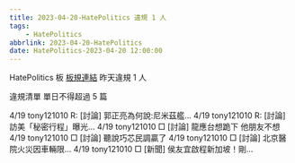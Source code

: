 ```yaml
---
title: 2023-04-20-HatePolitics 違規 1 人
tags:
    - HatePolitics
abbrlink: 2023-04-20-HatePolitics
date: HatePolitics-2023-04-20 12:00:00
---
```

HatePolitics 板 [板規連結](https://www.ptt.cc/bbs/HatePolitics/M.1617115262.A.D60.html)
昨天違規 1 人
<!-- more -->

違規清單
單日不得超過 5 篇

4/19 tony121010 R: [討論] 郭正亮為何說:尼米茲艦…
4/19 tony121010 R: [討論] 訪美「秘密行程」曝光…
4/19 tony121010 □ [討論] 龍應台想跪下 他朋友不想
4/19 tony121010 □ [討論] 聽說巧芯民調贏了
4/19 tony121010 □ [討論] 北京醫院火災因車輛限…
4/19 tony121010 □ [新聞] 侯友宜啟程新加坡！剛…